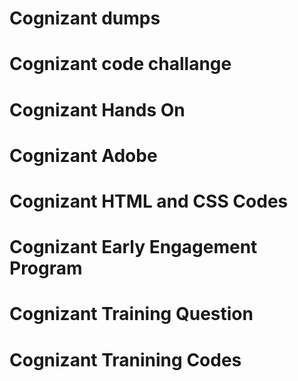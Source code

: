 # Cognizant dumps
# Cognizant code challange
# Cognizant Hands On
# Cognizant Adobe
# Cognizant HTML and CSS Codes
# Cognizant Early Engagement Program
# Cognizant Training Question
# Cognizant Tranining Codes
